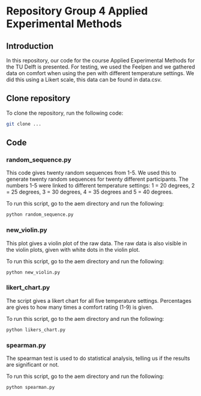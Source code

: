 # Repository Group 4 Applied Experimental Methods

## Introduction
In this repository, our code for the course Applied Experimental Methods for the TU Delft is presented. For testing, we used the Feelpen and we gathered data on comfort when using the pen with different temperature settings. We did this using a Likert scale, this data can be found in data.csv.

## Clone repository
To clone the repository, run the following code:
```sh
git clone ...
```

## Code
### random_sequence.py
This code gives twenty random sequences from 1-5. We used this to generate twenty random sequences for twenty different participants. The numbers 1-5 were linked to different temperature settings: 1 = 20 degrees, 2 = 25 degrees, 3 = 30 degrees, 4 = 35 degrees and 5 = 40 degrees.

To run this script, go to the aem directory and run the following:

```sh
python random_sequence.py
```

### new_violin.py
This plot gives a violin plot of the raw data. The raw data is also visible in the violin plots, given with white dots in the violin plot.

To run this script, go to the aem directory and run the following:

```sh
python new_violin.py
```

### likert_chart.py
The script gives a likert chart for all five temperature settings. Percentages are gives to how many times a comfort rating (1-9) is given.

To run this script, go to the aem directory and run the following:

```sh
python likers_chart.py
```

### spearman.py
The spearman test is used to do statistical analysis, telling us if the results are significant or not.

To run this script, go to the aem directory and run the following:

```sh
python spearman.py
```
